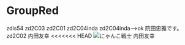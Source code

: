 # GroupRed

zdis54
zd2C03
zd2C01
zd2C04inda
zd2C04inda-->ok
院田忠雅です。
zd2C02
内田友幸
<<<<<<< HEAD
![にゃんこ戦士](http://cached2.static.festy.jp/thumbnail/?mediaPath=festy_production%2F2016%2F10%2F12%2F15%2F01%2F34%2F736%2F1315845227286.jpg&width=620&height&sha=613a9a4e4d2f5337fa68ba6d532d8fb5044f7a0a)
内田友幸

